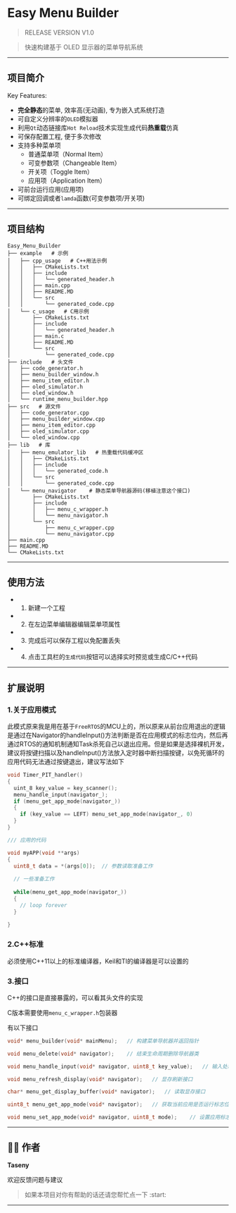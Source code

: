 # Easy Menu Builder

> RELEASE VERSION V1.0

> 快速构建基于 OLED 显示器的菜单导航系统

---

## 项目简介

Key Features:
- **完全静态**的菜单, 效率高(无动画), 专为嵌入式系统打造
- 可自定义分辨率的`OLED`模拟器
- 利用`Qt`动态链接库`Hot Reload`技术实现生成代码**热重载**仿真
- 可保存配置工程, 便于多次修改
- 支持多种菜单项
  * 普通菜单项（Normal Item）
  * 可变参数项（Changeable Item）
  * 开关项（Toggle Item）
  * 应用项（Application Item）
- 可前台运行应用(应用项)
- 可绑定回调或者`lamda`函数(可变参数项/开关项)

---

## 项目结构

```shell
Easy_Menu_Builder
├── example   # 示例
│   ├── cpp_usage   # C++用法示例
│   │   ├── CMakeLists.txt
│   │   ├── include
│   │   │   └── generated_header.h
│   │   ├── main.cpp
│   │   ├── README.MD
│   │   └── src
│   │       └── generated_code.cpp
│   └── c_usage   # C用示例
│       ├── CMakeLists.txt
│       ├── include
│       │   └── generated_header.h
│       ├── main.c
│       ├── README.MD
│       └── src
│           └── generated_code.cpp
├── include   # 头文件
│   ├── code_generator.h
│   ├── menu_builder_window.h
│   ├── menu_item_editor.h
│   ├── oled_simulator.h
│   ├── oled_window.h
│   └── runtime_menu_builder.hpp
├── src   # 源文件
│   ├── code_generator.cpp
│   ├── menu_builder_window.cpp
│   ├── menu_item_editor.cpp
│   ├── oled_simulator.cpp
│   └── oled_window.cpp
├── lib   # 库
│   ├── menu_emulator_lib   # 热重载代码缓冲区
│   │   ├── CMakeLists.txt
│   │   ├── include
│   │   │   └── generated_code.h
│   │   └── src
│   │       └── generated_code.cpp
│   └── menu_navigator    # 静态菜单导航器源码(移植注意这个接口)
│       ├── CMakeLists.txt
│       ├── include
│       │   ├── menu_c_wrapper.h
│       │   └── menu_navigator.h
│       └── src
│           ├── menu_c_wrapper.cpp
│           └── menu_navigator.cpp
├── main.cpp
├── README.MD
└── CMakeLists.txt
```

---

## 使用方法

* 1. 新建一个工程
* 2. 在左边菜单编辑器编辑菜单项属性
* 3. 完成后可以保存工程以免配置丢失
* 4. 点击工具栏的`生成代码`按钮可以选择实时预览或生成C/C++代码

---

## 扩展说明

### 1.关于应用模式

此模式原来我是用在基于`FreeRTOS`的MCU上的，所以原来从前台应用退出的逻辑是通过在Navigator的handleInput()方法判断是否在应用模式的标志位内，然后再通过RTOS的通知机制通知Task杀死自己以退出应用。但是如果是选择裸机开发，建议将按键扫描以及handleInput()方法放入定时器中断扫描按键，以免死循环的应用代码无法通过按键退出，建议写法如下

```c
void Timer_PIT_handler()
{
  uint_8 key_value = key_scanner();
  menu_handle_input(navigator_);
  if (menu_get_app_mode(navigator_))
  {
    if (key_value == LEFT) menu_set_app_mode(navigator_, 0)
  }
}

/// 应用的代码

void myAPP(void **args)
{
  uint8_t data = *(args[0]);  // 参数读取准备工作
  
  // 一些准备工作
  
  while(menu_get_app_mode(navigator_))
  {
    // loop forever
  }
  
}
```

### 2.C++标准

必须使用C++11以上的标准编译器，Keil和TI的编译器是可以设置的

### 3.接口

C++的接口是直接暴露的，可以看其头文件的实现

C版本需要使用`menu_c_wrapper.h`包装器

有以下接口

```c
void* menu_builder(void* mainMenu);   // 构建菜单导航器并返回指针

void menu_delete(void* navigator);    // 结束生命周期删除导航器类

void menu_handle_input(void* navigator, uint8_t key_value);   // 输入处理接口

void menu_refresh_display(void* navigator);   // 显存刷新接口

char* menu_get_display_buffer(void* navigator);   // 读取显存接口

uint8_t menu_get_app_mode(void* navigator);   // 获取当前应用是否运行标志位

void menu_set_app_mode(void* navigator, uint8_t mode);    // 设置应用标志位
```

---

## 👨‍💻 作者

**Taseny**

欢迎反馈问题与建议

> 如果本项目对你有帮助的话还请您帮忙点一下 :start:

---
